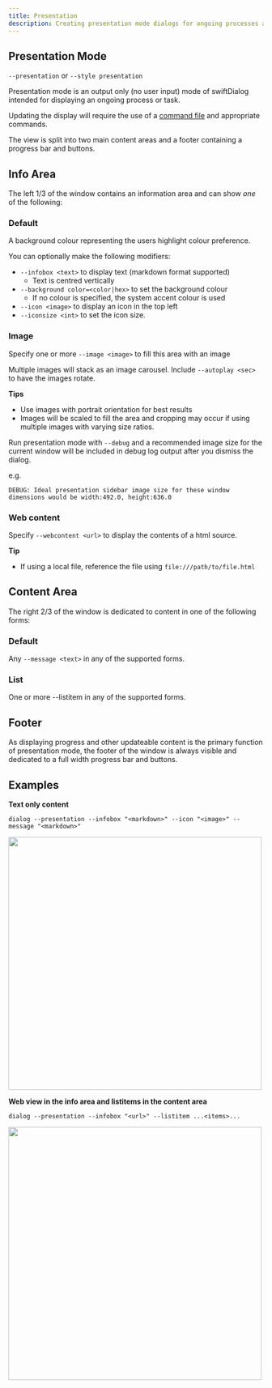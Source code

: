 ```yaml
---
title: Presentation
description: Creating presentation mode dialogs for ongoing processes and tasks
---
```


## Presentation Mode

`--presentation` or `--style presentation`

Presentation mode is an output only (no user input) mode of swiftDialog intended for displaying
an ongoing process or task.

Updating the display will require the use of a [command file](/advanced/command-file) and appropriate commands.

The view is split into two main content areas and a footer containing a progress bar and buttons.

## Info Area

The left 1/3 of the window contains an information area and can show _one_ of the following:

### Default

A background colour representing the users highlight colour preference.

You can optionally make the following modifiers:
 - `--infobox <text>` to display text (markdown format supported)
   - Text is centred vertically
 - `--background color=<color|hex>` to set the background colour
   - If no colour is specified, the system accent colour is used
 - `--icon <image>` to display an icon in the top left
 - `--iconsize <int>` to set the icon size.

### Image

Specify one or more `--image <image>` to fill this area with an image

Multiple images will stack as an image carousel. Include `--autoplay <sec>` to have the images rotate.

**Tips**
* Use images with portrait orientation for best results
* Images will be scaled to fill the area and cropping may occur if using multiple images with varying size ratios.

Run presentation mode with `--debug` and a recommended image size for the current window will be included in debug log output after you dismiss the dialog.

e.g.

    DEBUG: Ideal presentation sidebar image size for these window dimensions would be width:492.0, height:636.0

### Web content

Specify `--webcontent <url>` to display the contents of a html source.

**Tip**
* If using a local file, reference the file using `file:///path/to/file.html`

## Content Area

The right 2/3 of the window is dedicated to content in one of the following forms:

### Default

Any `--message <text>` in any of the supported forms.

### List

One or more --listitem <item> in any of the supported forms.

## Footer

As displaying progress and other updateable content is the primary function of presentation mode, the footer of the window is always visible and dedicated to a full width progress bar and buttons.

## Examples

**Text only content**

`dialog --presentation --infobox "<markdown>" --icon "<image>" --message "<markdown>"`

<img src="https://github.com/swiftDialog/swiftDialog/assets/3598965/7e5ebb1b-6fe1-4005-ab6f-47ef7396801c" width="500px">

**Web view in the info area and listitems in the content area**

`dialog --presentation --infobox "<url>" --listitem ...<items>...`

<img src="https://github.com/swiftDialog/swiftDialog/assets/3598965/db20a3b0-f683-4e7f-baf6-89ca56d9684e" width="500px">